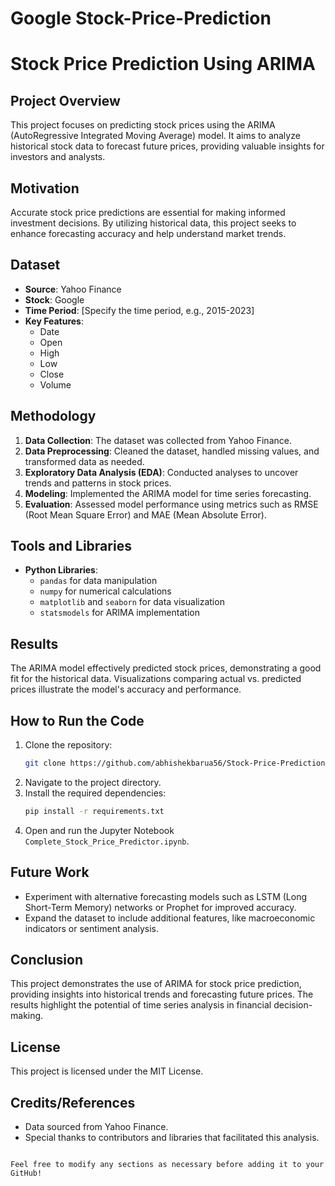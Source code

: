 # Google Stock-Price-Prediction

# Stock Price Prediction Using ARIMA

## Project Overview
This project focuses on predicting stock prices using the ARIMA (AutoRegressive Integrated Moving Average) model. It aims to analyze historical stock data to forecast future prices, providing valuable insights for investors and analysts.

## Motivation
Accurate stock price predictions are essential for making informed investment decisions. By utilizing historical data, this project seeks to enhance forecasting accuracy and help understand market trends.

## Dataset
- **Source**: Yahoo Finance
- **Stock**: Google
- **Time Period**: [Specify the time period, e.g., 2015-2023]
- **Key Features**:
  - Date
  - Open
  - High
  - Low
  - Close
  - Volume

## Methodology
1. **Data Collection**: The dataset was collected from Yahoo Finance.
2. **Data Preprocessing**: Cleaned the dataset, handled missing values, and transformed data as needed.
3. **Exploratory Data Analysis (EDA)**: Conducted analyses to uncover trends and patterns in stock prices.
4. **Modeling**: Implemented the ARIMA model for time series forecasting.
5. **Evaluation**: Assessed model performance using metrics such as RMSE (Root Mean Square Error) and MAE (Mean Absolute Error).

## Tools and Libraries
- **Python Libraries**:
  - `pandas` for data manipulation
  - `numpy` for numerical calculations
  - `matplotlib` and `seaborn` for data visualization
  - `statsmodels` for ARIMA implementation

## Results
The ARIMA model effectively predicted stock prices, demonstrating a good fit for the historical data. Visualizations comparing actual vs. predicted prices illustrate the model's accuracy and performance.

## How to Run the Code
1. Clone the repository:
   ```bash
   git clone https://github.com/abhishekbarua56/Stock-Price-Prediction.git
   ```
2. Navigate to the project directory.
3. Install the required dependencies:
   ```bash
   pip install -r requirements.txt
   ```
4. Open and run the Jupyter Notebook `Complete_Stock_Price_Predictor.ipynb`.

## Future Work
- Experiment with alternative forecasting models such as LSTM (Long Short-Term Memory) networks or Prophet for improved accuracy.
- Expand the dataset to include additional features, like macroeconomic indicators or sentiment analysis.

## Conclusion
This project demonstrates the use of ARIMA for stock price prediction, providing insights into historical trends and forecasting future prices. The results highlight the potential of time series analysis in financial decision-making.

## License
This project is licensed under the MIT License.

## Credits/References
- Data sourced from Yahoo Finance.
- Special thanks to contributors and libraries that facilitated this analysis.
```

Feel free to modify any sections as necessary before adding it to your GitHub!

